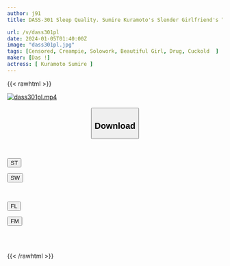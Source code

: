```yaml
---
author: j91
title: DASS-301 Sleep Quality. Sumire Kuramoto's Slender Girlfriend's Tight Pussy Is Illegally Invaded By A Big Dick Vagrant

url: /v/dass301pl
date: 2024-01-05T01:40:00Z
image: "dass301pl.jpg"
tags: [Censored, Creampie, Solowork, Beautiful Girl, Drug, Cuckold	]
maker: [Das !]
actress: [ Kuramoto Sumire ]
---
```



{{< rawhtml >}}

<div class="video" data-videoid="aox7pYWYJ9Fx1bm">
    <a href="javascript:;">
        <img src="/v/dass301pl/dass301pl.jpg" width="WIDTH" height="HEIGHT" alt="dass301pl.mp4" loading="lazy">
    </a>
</div>

<script type="text/javascript" src="https://j91.asia/asset/on-demand-st.js"></script>

<br>
  <link rel="stylesheet" href="https://j91.asia/asset/bs5.css">
  
  <center>
  <button class="btn btn-primary" type="button" data-bs-toggle="collapse" data-bs-target=".multi-collapse" aria-expanded="false" aria-controls="multiCollapseExample1 multiCollapseExample2"><h2>Download</h2></button></center>
</p>
<div class="row">
  <div class="col">
    <div class="collapse multi-collapse" id="multiCollapseExample1">
      <div class="card card-body">
	      	      <br>
<div class="buttons">  
<p><a href="https://streamtape.to/v/aox7pYWYJ9Fx1bm" target="_blank"><button class="btn-hover color-3"><i class="fa fa-download"></i> ST</button></a></p>
<p><a href="https://flaswish.com/bw5zes66sa9p" target="_blank"><button class="btn-hover color-2"><i class="fa fa-download"></i> SW</button></a></p></div>
    </div>
  </div>
</div>
  <div class="col">
    <div class="collapse multi-collapse" id="multiCollapseExample2">
      <div class="card card-body">
	      <br>
<div class="buttons">
<p><a href="javascript:;" target="_blank"><button class="btn-hover color-9"><i class="fa fa-download"></i> FL</button></a></p>
<p><a href="javascript:;" target="_blank"><button class="btn-hover color-8"><i class="fa fa-download"></i> FM</button></a></p></div>
<br><br>
      </div>
    </div>
  </div>
</div>

{{< /rawhtml >}}